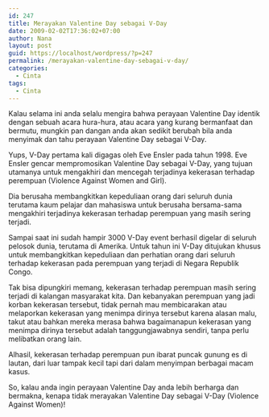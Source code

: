 ```yaml
---
id: 247
title: Merayakan Valentine Day sebagai V-Day
date: 2009-02-02T17:36:02+07:00
author: Nana
layout: post
guid: https://localhost/wordpress/?p=247
permalink: /merayakan-valentine-day-sebagai-v-day/
categories:
  - Cinta
tags:
  - Cinta
---
```

Kalau selama ini anda selalu mengira bahwa perayaan Valentine Day identik dengan sebuah acara hura-hura, atau acara yang kurang bermanfaat dan bermutu, mungkin pan dangan anda akan sedikit berubah bila anda menyimak dan tahu perayaan Valentine Day sebagai V-Day.

Yups, V-Day pertama kali digagas oleh Eve Ensler pada tahun 1998. Eve Ensler gencar mempromosikan Valentine Day sebagai V-Day, yang tujuan utamanya untuk mengakhiri dan mencegah terjadinya kekerasan terhadap perempuan (Violence Against Women and Girl).

Dia berusaha membangkitkan kepeduliaan orang dari seluruh dunia terutama kaum pelajar dan mahasiswa untuk berusaha bersama-sama mengakhiri terjadinya kekerasan terhadap perempuan yang masih sering terjadi.

Sampai saat ini sudah hampir 3000 V-Day event berhasil digelar di seluruh pelosok dunia, terutama di Amerika. Untuk tahun ini V-Day ditujukan khusus untuk membangkitkan kepeduliaan dan perhatian orang dari seluruh terhadap kekerasan pada perempuan yang terjadi di Negara Republik Congo.

Tak bisa dipungkiri memang, kekerasan terhadap perempuan masih sering terjadi di kalangan masyarakat kita. Dan kebanyakan perempuan yang jadi korban kekerasan tersebut, tidak pernah mau membicarakan atau melaporkan kekerasan yang menimpa dirinya tersebut karena alasan malu, takut atau bahkan mereka merasa bahwa bagaimanapun kekerasan yang menimpa dirinya tersebut adalah tanggungjawabnya sendiri, tanpa perlu melibatkan orang lain.

Alhasil, kekerasan terhadap perempuan pun ibarat puncak gunung es di lautan, dari luar tampak kecil tapi dari dalam menyimpan berbagai macam kasus.

So, kalau anda ingin perayaan Valentine Day anda lebih berharga dan bermakna, kenapa tidak merayakan Valentine Day sebagai V-Day (Violence Against Women)!